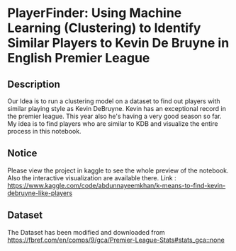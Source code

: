 
# PlayerFinder: Using Machine Learning (Clustering) to Identify Similar Players to Kevin De Bruyne in English Premier League




## Description
Our Idea is to run a clustering model on a dataset to find out players with similar playing style as Kevin DeBruyne. Kevin has an exceptional record in the premier league. This year also he's having a very good season so far. My idea is to find players who are similar to KDB and visualize the entire process in this notebook.
## Notice
Please view the project in kaggle to see the whole preview of the notebook. Also the interactive visualization are available there.
Link : https://www.kaggle.com/code/abdunnayeemkhan/k-means-to-find-kevin-debruyne-like-players

## Dataset
The Dataset has been modified and downloaded from https://fbref.com/en/comps/9/gca/Premier-League-Stats#stats_gca::none


